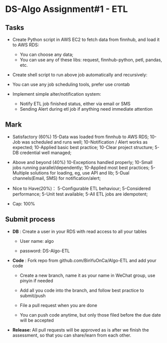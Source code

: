 # DS-Algo Assignment#1 - ETL 



## Tasks 

- Create Python script in AWS EC2 to fetch data from finnhub, and load it to AWS RDS:
  - You can choose any data;
  -  You can use any of these libs: request, finnhub-python, petl, pandas, etc. 

-  Create shell script to run above job automatically and recursively: 
  - You can use any job scheduling tools, prefer use crontab 
- Implement simple alter/notification system:
  -  Notify ETL job finished status, either via email or SMS
  -  Sending Alert during etl job if anything need immediate attention



## Mark 

- Satisfactory (60%)
   15-Data was loaded from finnhub to AWS RDS;
   10-Job was scheduled and runs well;
   10-Notification / Alert works as expected;
   10-Applied basic best practice;
   10-Clear project structure;
    5-DB credential well managed;

- Above and beyond (40%) 
   10-Exceptions handled properly;
   10-Small jobs running parallel/dependently; 
   10-Applied most best practices;
    5-Multiple solutions for loading, eg, use API and lib;
    5-Dual channels(Email, SMS) for notification/alert;

- Nice to Have(20%)：
    5-Configurable ETL behaviour;
    5-Considered performance;
    5-Unit test available;
    5-All ETL jobs are idempotent;



- Cap: 100%



## Submit process

- **DB** : Create a user in your RDS with read access to all your tables

  - User name: algo

  - password: DS-Algo-ETL

    

- **Code** : Fork repo  from github.com/BinYuOnCa/Algo-ETL and add your code

  - Create a new branch, name it as your name in WeChat group, use pinyin if needed

  - Add all you code into the branch, and follow best practice to submit/push

  - File a pull request when you are done

  - You can push code anytime, but only those filed before the due date will be accepted

    

- **Release:** All pull requests will be approved as is after we finish the assessment, so that you can share/learn from each other.

  